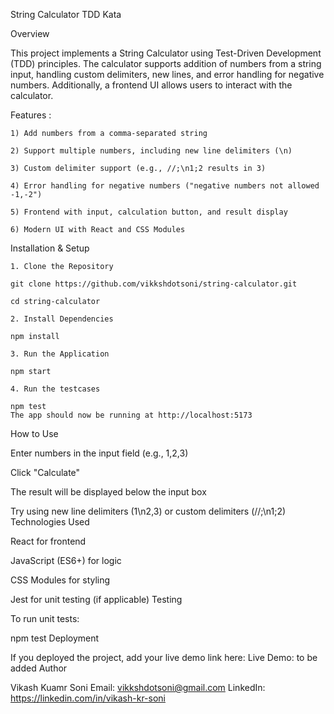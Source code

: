 String Calculator TDD Kata

Overview

This project implements a String Calculator using Test-Driven Development (TDD) principles. The calculator supports addition of numbers from a string input, handling custom delimiters, new lines, and error handling for negative numbers. Additionally, a frontend UI allows users to interact with the calculator.

Features :

    1) Add numbers from a comma-separated string

    2) Support multiple numbers, including new line delimiters (\n)

    3) Custom delimiter support (e.g., //;\n1;2 results in 3)

    4) Error handling for negative numbers ("negative numbers not allowed -1,-2")

    5) Frontend with input, calculation button, and result display

    6) Modern UI with React and CSS Modules

Installation & Setup

    1. Clone the Repository

    git clone https://github.com/vikkshdotsoni/string-calculator.git

    cd string-calculator

    2. Install Dependencies

    npm install

    3. Run the Application

    npm start

    4. Run the testcases

    npm test
    The app should now be running at http://localhost:5173

How to Use

Enter numbers in the input field (e.g., 1,2,3)

Click "Calculate"

The result will be displayed below the input box

Try using new line delimiters (1\n2,3) or custom delimiters (//;\n1;2)
Technologies Used

React for frontend

JavaScript (ES6+) for logic

CSS Modules for styling

Jest for unit testing (if applicable)
Testing

To run unit tests:

npm test
Deployment

If you deployed the project, add your live demo link here:
Live Demo: to be added 
Author

Vikash Kuamr Soni Email: vikkshdotsoni@gmail.com LinkedIn: https://linkedin.com/in/vikash-kr-soni